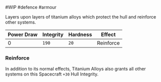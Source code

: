 #WIP #defence #armour 

 Layers upon layers of titanium alloys which protect the hull and reinforce other systems.

| Power Draw | Integrity | Hardness | Effect |
| -----------|-----------|----------|--------|
| 0 | `190` | `20` | Reinforce |

### Reinforce

In addition to its normal effects, Titanium Alloys also grants all other systems on this Spacecraft `+30` Hull Integrity.